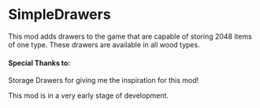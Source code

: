 # SimpleDrawers
This mod adds drawers to the game that are capable of storing 2048 items of one type. These drawers are available in all wood types.

#### Special Thanks to:
Storage Drawers for giving me the inspiration for this mod!

This mod is in a very early stage of development.
